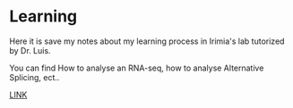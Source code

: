# Learning

Here it is save my notes about my learning process in Irimia's lab tutorized by Dr. Luis.

You can find How to analyse an RNA-seq, how to analyse Alternative Splicing, ect..

[LINK]()
